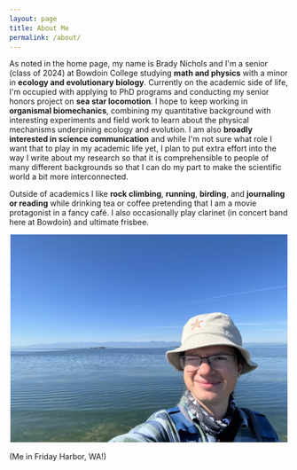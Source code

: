 ```yaml
---
layout: page
title: About Me
permalink: /about/
---
```


As noted in the home page, my name is Brady Nichols and I'm a senior (class of 2024) at Bowdoin College studying **math and physics** with a minor in **ecology and evolutionary biology**. Currently on the academic side of life, I'm occupied with applying to PhD programs and conducting my senior honors project on **sea star locomotion**. I hope to keep working in **organismal biomechanics**, combining my quantitative background with interesting experiments and field work to learn about the physical mechanisms underpining ecology and evolution. I am also **broadly interested in science communication** and while I'm not sure what role I want that to play in my academic life yet, I plan to put extra effort into the way I write about my research so that it is comprehensible to people of many different backgrounds so that I can do my part to make the scientific world a bit more interconnected.

Outside of academics I like **rock climbing**, **running**, **birding**, and **journaling or reading** while drinking tea or coffee pretending that I am a movie protagonist in a fancy café. I also occasionally play clarinet (in concert band here at Bowdoin) and ultimate frisbee.

<div style="text-align: center;">
<img src="/images/me_falsebay.jpeg" alt="Brady!" width="500"/>
</div>

(Me in Friday Harbor, WA!)